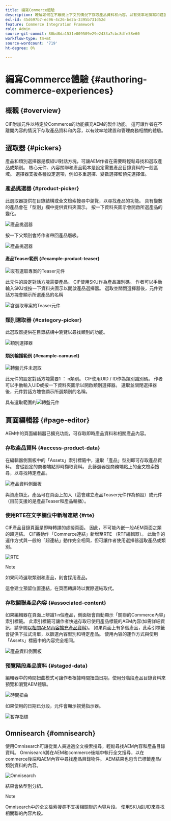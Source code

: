 ```yaml
---
title: 編寫Commerce體驗
description: 瞭解如何在不離開上下文的情況下存取產品資料和內容，以有效率地撰寫和建置商務相關體驗。
exl-id: 45d697b7-ec96-4c26-be2a-3395b731d52d
feature: Commerce Integration Framework
role: Admin
source-git-commit: 80bd8da1531e009509e29e2433a7cbc8dfe58e60
workflow-type: tm+mt
source-wordcount: '719'
ht-degree: 0%

---
```



# 編寫Commerce體驗 {#authoring-commerce-experiences}

## 概觀 {#overview}

CIF附加元件以特定於Commerce的功能擴充AEM的製作功能。 這可讓作者在不離開內容的情況下存取產品資料和內容，以有效率地建置和管理商務相關的體驗。

## 選取器 {#pickers}

產品和類別選擇器是模組UI對話方塊，可讓AEM作者在需要時輕鬆尋找和選取產品或類別。 核心元件、內容關聯和產品範本是設定需要產品目錄資料的一般區域。 選擇器支援各種設定選項，例如多重選擇、變數選擇和預先選擇值。

### 產品挑選器 {#product-picker}

此選取器提供在目錄結構或全文檢索搜尋中瀏覽，以尋找產品的功能。 具有變數的產品會在「型別」欄中提供資料夾圖示。 按一下資料夾圖示會開啟所選產品的變化。

![產品挑選器](../assets/authoring/product-picker.png)

按一下父類別會將作者帶回產品層級。

![產品挑選器](../assets/authoring/product-picker-variation.png)

#### 產品Teaser範例 {#example-product-teaser}

![沒有選取專案的Teaser元件](../assets/authoring/teaser_component_without_selection.png)

此元件的設定對話方塊需要產品。 CIF使用SKU作為產品識別碼。 作者可以手動輸入SKU或按一下資料夾圖示以開啟產品選擇器。 選取並關閉選擇器後，元件對話方塊會顯示所選產品的名稱

![含選取專案的Teaser元件](../assets/authoring/teaser_component_with_selection.png)

### 類別選取器 {#category-picker}

此選取器提供在目錄結構中瀏覽以尋找類別的功能。

![類別選擇器](../assets/authoring/category-picker.png)

#### 類別輪播範例 {#example-carousel}

![轉盤元件未選取](../assets/authoring/carousel_component_without_selection.png)

此元件的設定對話方塊需要1 ： n類別。 CIF使用UID / ID作為類別識別碼。 作者可以手動輸入UID或按一下資料夾圖示以開啟類別選擇器。 選取並關閉選擇器後，元件對話方塊會顯示所選類別的名稱。

具有選取範圍的![轉盤元件](../assets/authoring/carousel_component_with_selection.png)

## 頁面編輯器 {#page-editor}

AEM中的頁面編輯器已擴充功能，可存取即時產品資料和相關產品內容。

### 存取產品資料 {#access-product-data}

在編輯器側面板中的「Assets」索引標籤中，選取「產品」型別即可存取產品資料。 會從設定的商務端點即時擷取資料。 此篩選器是商務端點上的全文檢索搜尋，以尋找特定產品。

![產品資料側面板](../assets/authoring/products-side-panel.png)

與資產類比，產品可在頁面上加入（這會建立產品Teaser元件作為預設）或元件（目前支援的是產品Teaser和產品輪播）。

### 使用RTE在文字欄位中新增連結 {#rte}

CIF產品目錄頁面是即時轉譯的虛擬頁面。 因此，不可能內嵌一般AEM頁面之類的超連結。 CIF將動作「Commerce連結」新增至RTE （RTF編輯器）。 此動作的運作方式與一般的「超連結」動作完全相同，但可讓作者使用選擇器選取產品或類別。

![RTE](../assets/authoring/RTE.png)

>[!NOTE]
>
> 如果同時選取類別和產品，則會採用產品。

這會建立預留位置連結，在頁面轉譯時以實際連結取代。

### 存取關聯產品內容 {#associated-content}

如果編輯器在頁面上辨識1:n個產品，側面板會自動顯示「關聯的Commerce內容」索引標籤。 此索引標籤可讓作者快速存取已使用產品標籤的AEM內容(如需詳細資訊，請參閱[以相關AEM內容擴充產品資料](/help/commerce-cloud/cif-storefront/authoring/enrich-product-associated-content.md))。 如果頁面上有多個產品，此索引標籤會提供下拉式清單，以篩選內容型別和特定產品。 使用內容的運作方式與使用「Assets」標籤中的內容完全相同。

![產品資料側面板](../assets/authoring/associated-commerce-content-tab.png)

### 預覽階段產品資料 {#staged-data}

編輯器中的時間扭曲模式可讓作者根據時間扭曲日期，使用分階段產品目錄資料來預覽和瀏覽AEM體驗。

![時間扭曲](../assets/authoring/timewarp.png)

如果使用的日期已分段，元件會顯示視覺指示器。

![暫存指標](../assets/authoring/staged-indicator.png)

## Omnisearch {#omnisearch}

使用Omnisearch可讓從業人員透過全文檢索搜尋，輕鬆尋找AEM內容和產品目錄資料。 Omnisearch將在AEM和commerce後端中執行全文搜尋，以在commerce後端和AEM內容中尋找產品目錄物件。 AEM結果也包含已標籤產品/類別資料的內容。

![Omnisearch](../assets/authoring/omnisearch.png)

結果會依型別分組。

>[!NOTE]
>
> Omnisearch中的全文檢索搜尋不支援相關聯的內容片段。 使用SKU或UID來尋找相關聯的內容片段。
